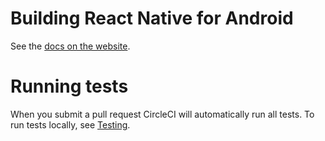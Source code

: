 # Building React Native for Android

See the [docs on the website](https://reactnative.dev/docs/building-from-source.html#android).

# Running tests

When you submit a pull request CircleCI will automatically run all tests. To run tests locally, see [Testing](https://github.com/facebook/react-native/wiki/Tests).
